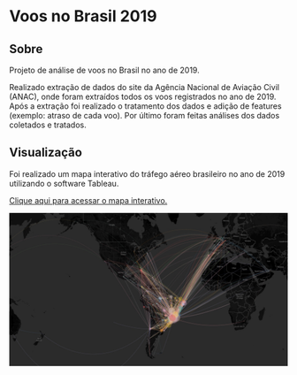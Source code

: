 # Voos no Brasil 2019

## Sobre

Projeto de análise de voos no Brasil no ano de 2019.

Realizado extração de dados do site da Agência Nacional de Aviação Civil (ANAC), onde foram extraídos todos os voos registrados no ano de 2019. Após a extração foi realizado o tratamento dos dados e adição de features (exemplo: atraso de cada voo). Por último foram feitas análises dos dados coletados e tratados.

## Visualização

Foi realizado um mapa interativo do tráfego aéreo brasileiro no ano de 2019 utilizando o software Tableau.

[Clique aqui para acessar o mapa interativo.](https://public.tableau.com/profile/matheus8405#!/vizhome/flights_brazil_2019/Planilha1)

![mapa](mapa_tableau.jpg)
